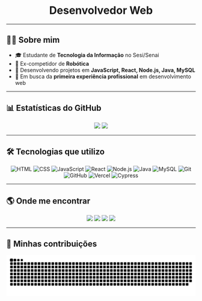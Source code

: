 <!-- Título centralizado -->
<h1 align="center">Desenvolvedor Web</h1>

---

## 👨‍💻 Sobre mim
- 🎓 Estudante de **Tecnologia da Informação** no Sesi/Senai  
- 🤖 Ex-competidor de **Robótica**  
- 🚀 Desenvolvendo projetos em **JavaScript, React, Node.js, Java, MySQL**  
- 🎯 Em busca da **primeira experiência profissional** em desenvolvimento web

---

## 📊 Estatísticas do GitHub
<p align="center">
  <img height="180em" src="https://github-readme-stats.vercel.app/api?username=Cardoso-St&show_icons=true&theme=tokyonight&bg_color=0d1117&hide_border=true" />
  <img height="180em" src="https://github-readme-stats.vercel.app/api/top-langs/?username=Cardoso-St&layout=compact&theme=tokyonight&bg_color=0d1117&hide_border=true"/>
</p>

---

## 🛠 Tecnologias que utilizo
<p align="center">
  <img alt="HTML" src="https://skillicons.dev/icons?i=html" width="60" height="60"/>
  <img alt="CSS" src="https://skillicons.dev/icons?i=css" width="60" height="60"/>
  <img alt="JavaScript" src="https://skillicons.dev/icons?i=js" width="60" height="60"/>
  <img alt="React" src="https://skillicons.dev/icons?i=react" width="60" height="60"/>
  <img alt="Node.js" src="https://skillicons.dev/icons?i=nodejs" width="60" height="60"/>
  <img alt="Java" src="https://skillicons.dev/icons?i=java" width="60" height="60"/>
  <img alt="MySQL" src="https://skillicons.dev/icons?i=mysql" width="60" height="60"/>
  <img alt="Git" src="https://skillicons.dev/icons?i=git" width="60" height="60"/>
  <img alt="GitHub" src="https://skillicons.dev/icons?i=github" width="60" height="60"/>
  <img alt="Vercel" src="https://skillicons.dev/icons?i=vercel" width="60" height="60"/>
  <img alt="Cypress" src="https://skillicons.dev/icons?i=cypress" width="60" height="60"/>
</p>

---

## 🌎 Onde me encontrar
<p align="center">
  <a href="https://www.linkedin.com/in/steven-cardoso-b351aa2bb/"><img src="https://img.shields.io/badge/LinkedIn-0A66C2?style=for-the-badge&logo=linkedin&logoColor=white"/></a>
  <a href="https://github.com/Cardoso-St"><img src="https://img.shields.io/badge/GitHub-171515?style=for-the-badge&logo=github&logoColor=white"/></a>
  <a href="https://www.instagram.com/stevencardoso/"><img src="https://img.shields.io/badge/Instagram-E4405F?style=for-the-badge&logo=instagram&logoColor=white"/></a>
  <a href="https://portfolio-cardoso.vercel.app/"><img src="https://img.shields.io/badge/Portfólio-Vercel-00BFFF?style=for-the-badge&logo=vercel&logoColor=white"/></a>
</p>

---

## 🐍 Minhas contribuições
<p align="center">
  <img src="https://raw.githubusercontent.com/Platane/snk/output/github-contribution-grid-snake.svg" alt="snake animation" />
</p>

